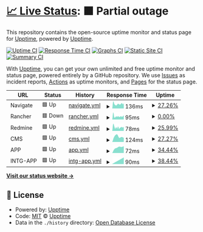 # [📈 Live Status](https://upptime.github.io/upptime): <!--live status--> **🟧 Partial outage**

This repository contains the open-source uptime monitor and status page for [Upptime](https://upptime.js.org), powered by [Upptime](https://github.com/upptime/upptime).

[![Uptime CI](https://github.com/glo-markoaular/status-navigate/workflows/Uptime%20CI/badge.svg)](https://github.com/glo-markoaular/status-navigate/actions?query=workflow%3A%22Uptime+CI%22)
[![Response Time CI](https://github.com/glo-markoaular/status-navigate/workflows/Response%20Time%20CI/badge.svg)](https://github.com/glo-markoaular/status-navigate/actions?query=workflow%3A%22Response+Time+CI%22)
[![Graphs CI](https://github.com/glo-markoaular/status-navigate/workflows/Graphs%20CI/badge.svg)](https://github.com/glo-markoaular/status-navigate/actions?query=workflow%3A%22Graphs+CI%22)
[![Static Site CI](https://github.com/glo-markoaular/status-navigate/workflows/Static%20Site%20CI/badge.svg)](https://github.com/glo-markoaular/status-navigate/actions?query=workflow%3A%22Static+Site+CI%22)
[![Summary CI](https://github.com/glo-markoaular/status-navigate/workflows/Summary%20CI/badge.svg)](https://github.com/glo-markoaular/status-navigate/actions?query=workflow%3A%22Summary+CI%22)

With [Upptime](https://upptime.js.org), you can get your own unlimited and free uptime monitor and status page, powered entirely by a GitHub repository. We use [Issues](https://github.com/upptime/upptime/issues) as incident reports, [Actions](https://github.com/glo-markoaular/status-navigate/actions) as uptime monitors, and [Pages](https://upptime.github.io/upptime) for the status page.

<!--start: status pages-->
<!-- This summary is generated by Upptime (https://github.com/upptime/upptime) -->
<!-- Do not edit this manually, your changes will be overwritten -->
<!-- prettier-ignore -->
| URL | Status | History | Response Time | Uptime |
| --- | ------ | ------- | ------------- | ------ |
| <img alt="" src="https://favicons.githubusercontent.com/null" height="13"> Navigate | 🟩 Up | [navigate.yml](https://github.com/glo-markoaular/status-navigate/commits/HEAD/history/navigate.yml) | <details><summary><img alt="Response time graph" src="./graphs/navigate/response-time-week.png" height="20"> 136ms</summary><br><a href="https://glo-markoaular.github.io/status-navigate/history/navigate"><img alt="Response time 163" src="https://img.shields.io/endpoint?url=https%3A%2F%2Fraw.githubusercontent.com%2Fglo-markoaular%2Fstatus-navigate%2FHEAD%2Fapi%2Fnavigate%2Fresponse-time.json"></a><br><a href="https://glo-markoaular.github.io/status-navigate/history/navigate"><img alt="24-hour response time 0" src="https://img.shields.io/endpoint?url=https%3A%2F%2Fraw.githubusercontent.com%2Fglo-markoaular%2Fstatus-navigate%2FHEAD%2Fapi%2Fnavigate%2Fresponse-time-day.json"></a><br><a href="https://glo-markoaular.github.io/status-navigate/history/navigate"><img alt="7-day response time 136" src="https://img.shields.io/endpoint?url=https%3A%2F%2Fraw.githubusercontent.com%2Fglo-markoaular%2Fstatus-navigate%2FHEAD%2Fapi%2Fnavigate%2Fresponse-time-week.json"></a><br><a href="https://glo-markoaular.github.io/status-navigate/history/navigate"><img alt="30-day response time 163" src="https://img.shields.io/endpoint?url=https%3A%2F%2Fraw.githubusercontent.com%2Fglo-markoaular%2Fstatus-navigate%2FHEAD%2Fapi%2Fnavigate%2Fresponse-time-month.json"></a><br><a href="https://glo-markoaular.github.io/status-navigate/history/navigate"><img alt="1-year response time 163" src="https://img.shields.io/endpoint?url=https%3A%2F%2Fraw.githubusercontent.com%2Fglo-markoaular%2Fstatus-navigate%2FHEAD%2Fapi%2Fnavigate%2Fresponse-time-year.json"></a></details> | <details><summary><a href="https://glo-markoaular.github.io/status-navigate/history/navigate">27.26%</a></summary><a href="https://glo-markoaular.github.io/status-navigate/history/navigate"><img alt="All-time uptime 40.52%" src="https://img.shields.io/endpoint?url=https%3A%2F%2Fraw.githubusercontent.com%2Fglo-markoaular%2Fstatus-navigate%2FHEAD%2Fapi%2Fnavigate%2Fuptime.json"></a><br><a href="https://glo-markoaular.github.io/status-navigate/history/navigate"><img alt="24-hour uptime 0.00%" src="https://img.shields.io/endpoint?url=https%3A%2F%2Fraw.githubusercontent.com%2Fglo-markoaular%2Fstatus-navigate%2FHEAD%2Fapi%2Fnavigate%2Fuptime-day.json"></a><br><a href="https://glo-markoaular.github.io/status-navigate/history/navigate"><img alt="7-day uptime 27.26%" src="https://img.shields.io/endpoint?url=https%3A%2F%2Fraw.githubusercontent.com%2Fglo-markoaular%2Fstatus-navigate%2FHEAD%2Fapi%2Fnavigate%2Fuptime-week.json"></a><br><a href="https://glo-markoaular.github.io/status-navigate/history/navigate"><img alt="30-day uptime 40.52%" src="https://img.shields.io/endpoint?url=https%3A%2F%2Fraw.githubusercontent.com%2Fglo-markoaular%2Fstatus-navigate%2FHEAD%2Fapi%2Fnavigate%2Fuptime-month.json"></a><br><a href="https://glo-markoaular.github.io/status-navigate/history/navigate"><img alt="1-year uptime 40.52%" src="https://img.shields.io/endpoint?url=https%3A%2F%2Fraw.githubusercontent.com%2Fglo-markoaular%2Fstatus-navigate%2FHEAD%2Fapi%2Fnavigate%2Fuptime-year.json"></a></details>
| <img alt="" src="https://favicons.githubusercontent.com/null" height="13"> Rancher | 🟥 Down | [rancher.yml](https://github.com/glo-markoaular/status-navigate/commits/HEAD/history/rancher.yml) | <details><summary><img alt="Response time graph" src="./graphs/rancher/response-time-week.png" height="20"> 95ms</summary><br><a href="https://glo-markoaular.github.io/status-navigate/history/rancher"><img alt="Response time 92" src="https://img.shields.io/endpoint?url=https%3A%2F%2Fraw.githubusercontent.com%2Fglo-markoaular%2Fstatus-navigate%2FHEAD%2Fapi%2Francher%2Fresponse-time.json"></a><br><a href="https://glo-markoaular.github.io/status-navigate/history/rancher"><img alt="24-hour response time 0" src="https://img.shields.io/endpoint?url=https%3A%2F%2Fraw.githubusercontent.com%2Fglo-markoaular%2Fstatus-navigate%2FHEAD%2Fapi%2Francher%2Fresponse-time-day.json"></a><br><a href="https://glo-markoaular.github.io/status-navigate/history/rancher"><img alt="7-day response time 95" src="https://img.shields.io/endpoint?url=https%3A%2F%2Fraw.githubusercontent.com%2Fglo-markoaular%2Fstatus-navigate%2FHEAD%2Fapi%2Francher%2Fresponse-time-week.json"></a><br><a href="https://glo-markoaular.github.io/status-navigate/history/rancher"><img alt="30-day response time 92" src="https://img.shields.io/endpoint?url=https%3A%2F%2Fraw.githubusercontent.com%2Fglo-markoaular%2Fstatus-navigate%2FHEAD%2Fapi%2Francher%2Fresponse-time-month.json"></a><br><a href="https://glo-markoaular.github.io/status-navigate/history/rancher"><img alt="1-year response time 92" src="https://img.shields.io/endpoint?url=https%3A%2F%2Fraw.githubusercontent.com%2Fglo-markoaular%2Fstatus-navigate%2FHEAD%2Fapi%2Francher%2Fresponse-time-year.json"></a></details> | <details><summary><a href="https://glo-markoaular.github.io/status-navigate/history/rancher">0.00%</a></summary><a href="https://glo-markoaular.github.io/status-navigate/history/rancher"><img alt="All-time uptime 0.00%" src="https://img.shields.io/endpoint?url=https%3A%2F%2Fraw.githubusercontent.com%2Fglo-markoaular%2Fstatus-navigate%2FHEAD%2Fapi%2Francher%2Fuptime.json"></a><br><a href="https://glo-markoaular.github.io/status-navigate/history/rancher"><img alt="24-hour uptime 0.00%" src="https://img.shields.io/endpoint?url=https%3A%2F%2Fraw.githubusercontent.com%2Fglo-markoaular%2Fstatus-navigate%2FHEAD%2Fapi%2Francher%2Fuptime-day.json"></a><br><a href="https://glo-markoaular.github.io/status-navigate/history/rancher"><img alt="7-day uptime 0.00%" src="https://img.shields.io/endpoint?url=https%3A%2F%2Fraw.githubusercontent.com%2Fglo-markoaular%2Fstatus-navigate%2FHEAD%2Fapi%2Francher%2Fuptime-week.json"></a><br><a href="https://glo-markoaular.github.io/status-navigate/history/rancher"><img alt="30-day uptime 0.00%" src="https://img.shields.io/endpoint?url=https%3A%2F%2Fraw.githubusercontent.com%2Fglo-markoaular%2Fstatus-navigate%2FHEAD%2Fapi%2Francher%2Fuptime-month.json"></a><br><a href="https://glo-markoaular.github.io/status-navigate/history/rancher"><img alt="1-year uptime 0.00%" src="https://img.shields.io/endpoint?url=https%3A%2F%2Fraw.githubusercontent.com%2Fglo-markoaular%2Fstatus-navigate%2FHEAD%2Fapi%2Francher%2Fuptime-year.json"></a></details>
| <img alt="" src="https://favicons.githubusercontent.com/null" height="13"> Redmine | 🟩 Up | [redmine.yml](https://github.com/glo-markoaular/status-navigate/commits/HEAD/history/redmine.yml) | <details><summary><img alt="Response time graph" src="./graphs/redmine/response-time-week.png" height="20"> 78ms</summary><br><a href="https://glo-markoaular.github.io/status-navigate/history/redmine"><img alt="Response time 85" src="https://img.shields.io/endpoint?url=https%3A%2F%2Fraw.githubusercontent.com%2Fglo-markoaular%2Fstatus-navigate%2FHEAD%2Fapi%2Fredmine%2Fresponse-time.json"></a><br><a href="https://glo-markoaular.github.io/status-navigate/history/redmine"><img alt="24-hour response time 144" src="https://img.shields.io/endpoint?url=https%3A%2F%2Fraw.githubusercontent.com%2Fglo-markoaular%2Fstatus-navigate%2FHEAD%2Fapi%2Fredmine%2Fresponse-time-day.json"></a><br><a href="https://glo-markoaular.github.io/status-navigate/history/redmine"><img alt="7-day response time 78" src="https://img.shields.io/endpoint?url=https%3A%2F%2Fraw.githubusercontent.com%2Fglo-markoaular%2Fstatus-navigate%2FHEAD%2Fapi%2Fredmine%2Fresponse-time-week.json"></a><br><a href="https://glo-markoaular.github.io/status-navigate/history/redmine"><img alt="30-day response time 85" src="https://img.shields.io/endpoint?url=https%3A%2F%2Fraw.githubusercontent.com%2Fglo-markoaular%2Fstatus-navigate%2FHEAD%2Fapi%2Fredmine%2Fresponse-time-month.json"></a><br><a href="https://glo-markoaular.github.io/status-navigate/history/redmine"><img alt="1-year response time 85" src="https://img.shields.io/endpoint?url=https%3A%2F%2Fraw.githubusercontent.com%2Fglo-markoaular%2Fstatus-navigate%2FHEAD%2Fapi%2Fredmine%2Fresponse-time-year.json"></a></details> | <details><summary><a href="https://glo-markoaular.github.io/status-navigate/history/redmine">25.99%</a></summary><a href="https://glo-markoaular.github.io/status-navigate/history/redmine"><img alt="All-time uptime 25.79%" src="https://img.shields.io/endpoint?url=https%3A%2F%2Fraw.githubusercontent.com%2Fglo-markoaular%2Fstatus-navigate%2FHEAD%2Fapi%2Fredmine%2Fuptime.json"></a><br><a href="https://glo-markoaular.github.io/status-navigate/history/redmine"><img alt="24-hour uptime 36.40%" src="https://img.shields.io/endpoint?url=https%3A%2F%2Fraw.githubusercontent.com%2Fglo-markoaular%2Fstatus-navigate%2FHEAD%2Fapi%2Fredmine%2Fuptime-day.json"></a><br><a href="https://glo-markoaular.github.io/status-navigate/history/redmine"><img alt="7-day uptime 25.99%" src="https://img.shields.io/endpoint?url=https%3A%2F%2Fraw.githubusercontent.com%2Fglo-markoaular%2Fstatus-navigate%2FHEAD%2Fapi%2Fredmine%2Fuptime-week.json"></a><br><a href="https://glo-markoaular.github.io/status-navigate/history/redmine"><img alt="30-day uptime 25.79%" src="https://img.shields.io/endpoint?url=https%3A%2F%2Fraw.githubusercontent.com%2Fglo-markoaular%2Fstatus-navigate%2FHEAD%2Fapi%2Fredmine%2Fuptime-month.json"></a><br><a href="https://glo-markoaular.github.io/status-navigate/history/redmine"><img alt="1-year uptime 25.79%" src="https://img.shields.io/endpoint?url=https%3A%2F%2Fraw.githubusercontent.com%2Fglo-markoaular%2Fstatus-navigate%2FHEAD%2Fapi%2Fredmine%2Fuptime-year.json"></a></details>
| <img alt="" src="https://favicons.githubusercontent.com/null" height="13"> CMS | 🟩 Up | [cms.yml](https://github.com/glo-markoaular/status-navigate/commits/HEAD/history/cms.yml) | <details><summary><img alt="Response time graph" src="./graphs/cms/response-time-week.png" height="20"> 124ms</summary><br><a href="https://glo-markoaular.github.io/status-navigate/history/cms"><img alt="Response time 130" src="https://img.shields.io/endpoint?url=https%3A%2F%2Fraw.githubusercontent.com%2Fglo-markoaular%2Fstatus-navigate%2FHEAD%2Fapi%2Fcms%2Fresponse-time.json"></a><br><a href="https://glo-markoaular.github.io/status-navigate/history/cms"><img alt="24-hour response time 0" src="https://img.shields.io/endpoint?url=https%3A%2F%2Fraw.githubusercontent.com%2Fglo-markoaular%2Fstatus-navigate%2FHEAD%2Fapi%2Fcms%2Fresponse-time-day.json"></a><br><a href="https://glo-markoaular.github.io/status-navigate/history/cms"><img alt="7-day response time 124" src="https://img.shields.io/endpoint?url=https%3A%2F%2Fraw.githubusercontent.com%2Fglo-markoaular%2Fstatus-navigate%2FHEAD%2Fapi%2Fcms%2Fresponse-time-week.json"></a><br><a href="https://glo-markoaular.github.io/status-navigate/history/cms"><img alt="30-day response time 130" src="https://img.shields.io/endpoint?url=https%3A%2F%2Fraw.githubusercontent.com%2Fglo-markoaular%2Fstatus-navigate%2FHEAD%2Fapi%2Fcms%2Fresponse-time-month.json"></a><br><a href="https://glo-markoaular.github.io/status-navigate/history/cms"><img alt="1-year response time 130" src="https://img.shields.io/endpoint?url=https%3A%2F%2Fraw.githubusercontent.com%2Fglo-markoaular%2Fstatus-navigate%2FHEAD%2Fapi%2Fcms%2Fresponse-time-year.json"></a></details> | <details><summary><a href="https://glo-markoaular.github.io/status-navigate/history/cms">27.27%</a></summary><a href="https://glo-markoaular.github.io/status-navigate/history/cms"><img alt="All-time uptime 40.38%" src="https://img.shields.io/endpoint?url=https%3A%2F%2Fraw.githubusercontent.com%2Fglo-markoaular%2Fstatus-navigate%2FHEAD%2Fapi%2Fcms%2Fuptime.json"></a><br><a href="https://glo-markoaular.github.io/status-navigate/history/cms"><img alt="24-hour uptime 0.00%" src="https://img.shields.io/endpoint?url=https%3A%2F%2Fraw.githubusercontent.com%2Fglo-markoaular%2Fstatus-navigate%2FHEAD%2Fapi%2Fcms%2Fuptime-day.json"></a><br><a href="https://glo-markoaular.github.io/status-navigate/history/cms"><img alt="7-day uptime 27.27%" src="https://img.shields.io/endpoint?url=https%3A%2F%2Fraw.githubusercontent.com%2Fglo-markoaular%2Fstatus-navigate%2FHEAD%2Fapi%2Fcms%2Fuptime-week.json"></a><br><a href="https://glo-markoaular.github.io/status-navigate/history/cms"><img alt="30-day uptime 40.38%" src="https://img.shields.io/endpoint?url=https%3A%2F%2Fraw.githubusercontent.com%2Fglo-markoaular%2Fstatus-navigate%2FHEAD%2Fapi%2Fcms%2Fuptime-month.json"></a><br><a href="https://glo-markoaular.github.io/status-navigate/history/cms"><img alt="1-year uptime 40.38%" src="https://img.shields.io/endpoint?url=https%3A%2F%2Fraw.githubusercontent.com%2Fglo-markoaular%2Fstatus-navigate%2FHEAD%2Fapi%2Fcms%2Fuptime-year.json"></a></details>
| <img alt="" src="https://favicons.githubusercontent.com/null" height="13"> APP | 🟩 Up | [app.yml](https://github.com/glo-markoaular/status-navigate/commits/HEAD/history/app.yml) | <details><summary><img alt="Response time graph" src="./graphs/app/response-time-week.png" height="20"> 72ms</summary><br><a href="https://glo-markoaular.github.io/status-navigate/history/app"><img alt="Response time 75" src="https://img.shields.io/endpoint?url=https%3A%2F%2Fraw.githubusercontent.com%2Fglo-markoaular%2Fstatus-navigate%2FHEAD%2Fapi%2Fapp%2Fresponse-time.json"></a><br><a href="https://glo-markoaular.github.io/status-navigate/history/app"><img alt="24-hour response time 0" src="https://img.shields.io/endpoint?url=https%3A%2F%2Fraw.githubusercontent.com%2Fglo-markoaular%2Fstatus-navigate%2FHEAD%2Fapi%2Fapp%2Fresponse-time-day.json"></a><br><a href="https://glo-markoaular.github.io/status-navigate/history/app"><img alt="7-day response time 72" src="https://img.shields.io/endpoint?url=https%3A%2F%2Fraw.githubusercontent.com%2Fglo-markoaular%2Fstatus-navigate%2FHEAD%2Fapi%2Fapp%2Fresponse-time-week.json"></a><br><a href="https://glo-markoaular.github.io/status-navigate/history/app"><img alt="30-day response time 75" src="https://img.shields.io/endpoint?url=https%3A%2F%2Fraw.githubusercontent.com%2Fglo-markoaular%2Fstatus-navigate%2FHEAD%2Fapi%2Fapp%2Fresponse-time-month.json"></a><br><a href="https://glo-markoaular.github.io/status-navigate/history/app"><img alt="1-year response time 75" src="https://img.shields.io/endpoint?url=https%3A%2F%2Fraw.githubusercontent.com%2Fglo-markoaular%2Fstatus-navigate%2FHEAD%2Fapi%2Fapp%2Fresponse-time-year.json"></a></details> | <details><summary><a href="https://glo-markoaular.github.io/status-navigate/history/app">34.44%</a></summary><a href="https://glo-markoaular.github.io/status-navigate/history/app"><img alt="All-time uptime 47.95%" src="https://img.shields.io/endpoint?url=https%3A%2F%2Fraw.githubusercontent.com%2Fglo-markoaular%2Fstatus-navigate%2FHEAD%2Fapi%2Fapp%2Fuptime.json"></a><br><a href="https://glo-markoaular.github.io/status-navigate/history/app"><img alt="24-hour uptime 0.00%" src="https://img.shields.io/endpoint?url=https%3A%2F%2Fraw.githubusercontent.com%2Fglo-markoaular%2Fstatus-navigate%2FHEAD%2Fapi%2Fapp%2Fuptime-day.json"></a><br><a href="https://glo-markoaular.github.io/status-navigate/history/app"><img alt="7-day uptime 34.44%" src="https://img.shields.io/endpoint?url=https%3A%2F%2Fraw.githubusercontent.com%2Fglo-markoaular%2Fstatus-navigate%2FHEAD%2Fapi%2Fapp%2Fuptime-week.json"></a><br><a href="https://glo-markoaular.github.io/status-navigate/history/app"><img alt="30-day uptime 47.95%" src="https://img.shields.io/endpoint?url=https%3A%2F%2Fraw.githubusercontent.com%2Fglo-markoaular%2Fstatus-navigate%2FHEAD%2Fapi%2Fapp%2Fuptime-month.json"></a><br><a href="https://glo-markoaular.github.io/status-navigate/history/app"><img alt="1-year uptime 47.95%" src="https://img.shields.io/endpoint?url=https%3A%2F%2Fraw.githubusercontent.com%2Fglo-markoaular%2Fstatus-navigate%2FHEAD%2Fapi%2Fapp%2Fuptime-year.json"></a></details>
| <img alt="" src="https://favicons.githubusercontent.com/null" height="13"> INTG-APP | 🟩 Up | [intg-app.yml](https://github.com/glo-markoaular/status-navigate/commits/HEAD/history/intg-app.yml) | <details><summary><img alt="Response time graph" src="./graphs/intg-app/response-time-week.png" height="20"> 90ms</summary><br><a href="https://glo-markoaular.github.io/status-navigate/history/intg-app"><img alt="Response time 95" src="https://img.shields.io/endpoint?url=https%3A%2F%2Fraw.githubusercontent.com%2Fglo-markoaular%2Fstatus-navigate%2FHEAD%2Fapi%2Fintg-app%2Fresponse-time.json"></a><br><a href="https://glo-markoaular.github.io/status-navigate/history/intg-app"><img alt="24-hour response time 98" src="https://img.shields.io/endpoint?url=https%3A%2F%2Fraw.githubusercontent.com%2Fglo-markoaular%2Fstatus-navigate%2FHEAD%2Fapi%2Fintg-app%2Fresponse-time-day.json"></a><br><a href="https://glo-markoaular.github.io/status-navigate/history/intg-app"><img alt="7-day response time 90" src="https://img.shields.io/endpoint?url=https%3A%2F%2Fraw.githubusercontent.com%2Fglo-markoaular%2Fstatus-navigate%2FHEAD%2Fapi%2Fintg-app%2Fresponse-time-week.json"></a><br><a href="https://glo-markoaular.github.io/status-navigate/history/intg-app"><img alt="30-day response time 95" src="https://img.shields.io/endpoint?url=https%3A%2F%2Fraw.githubusercontent.com%2Fglo-markoaular%2Fstatus-navigate%2FHEAD%2Fapi%2Fintg-app%2Fresponse-time-month.json"></a><br><a href="https://glo-markoaular.github.io/status-navigate/history/intg-app"><img alt="1-year response time 95" src="https://img.shields.io/endpoint?url=https%3A%2F%2Fraw.githubusercontent.com%2Fglo-markoaular%2Fstatus-navigate%2FHEAD%2Fapi%2Fintg-app%2Fresponse-time-year.json"></a></details> | <details><summary><a href="https://glo-markoaular.github.io/status-navigate/history/intg-app">38.44%</a></summary><a href="https://glo-markoaular.github.io/status-navigate/history/intg-app"><img alt="All-time uptime 37.27%" src="https://img.shields.io/endpoint?url=https%3A%2F%2Fraw.githubusercontent.com%2Fglo-markoaular%2Fstatus-navigate%2FHEAD%2Fapi%2Fintg-app%2Fuptime.json"></a><br><a href="https://glo-markoaular.github.io/status-navigate/history/intg-app"><img alt="24-hour uptime 53.73%" src="https://img.shields.io/endpoint?url=https%3A%2F%2Fraw.githubusercontent.com%2Fglo-markoaular%2Fstatus-navigate%2FHEAD%2Fapi%2Fintg-app%2Fuptime-day.json"></a><br><a href="https://glo-markoaular.github.io/status-navigate/history/intg-app"><img alt="7-day uptime 38.44%" src="https://img.shields.io/endpoint?url=https%3A%2F%2Fraw.githubusercontent.com%2Fglo-markoaular%2Fstatus-navigate%2FHEAD%2Fapi%2Fintg-app%2Fuptime-week.json"></a><br><a href="https://glo-markoaular.github.io/status-navigate/history/intg-app"><img alt="30-day uptime 37.27%" src="https://img.shields.io/endpoint?url=https%3A%2F%2Fraw.githubusercontent.com%2Fglo-markoaular%2Fstatus-navigate%2FHEAD%2Fapi%2Fintg-app%2Fuptime-month.json"></a><br><a href="https://glo-markoaular.github.io/status-navigate/history/intg-app"><img alt="1-year uptime 37.27%" src="https://img.shields.io/endpoint?url=https%3A%2F%2Fraw.githubusercontent.com%2Fglo-markoaular%2Fstatus-navigate%2FHEAD%2Fapi%2Fintg-app%2Fuptime-year.json"></a></details>

<!--end: status pages-->

[**Visit our status website →**](https://upptime.github.io/upptime)

## 📄 License

- Powered by: [Upptime](https://github.com/upptime/upptime)
- Code: [MIT](./LICENSE) © [Upptime](https://upptime.js.org)
- Data in the `./history` directory: [Open Database License](https://opendatacommons.org/licenses/odbl/1-0/)
